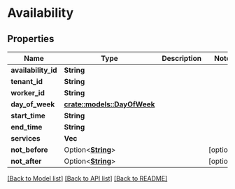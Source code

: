 # Availability

## Properties

Name | Type | Description | Notes
------------ | ------------- | ------------- | -------------
**availability_id** | **String** |  | 
**tenant_id** | **String** |  | 
**worker_id** | **String** |  | 
**day_of_week** | [**crate::models::DayOfWeek**](DayOfWeek.md) |  | 
**start_time** | **String** |  | 
**end_time** | **String** |  | 
**services** | **Vec<String>** |  | 
**not_before** | Option<[**String**](string.md)> |  | [optional]
**not_after** | Option<[**String**](string.md)> |  | [optional]

[[Back to Model list]](../README.md#documentation-for-models) [[Back to API list]](../README.md#documentation-for-api-endpoints) [[Back to README]](../README.md)


